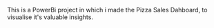 This is a PowerBi project in which i made the Pizza Sales Dahboard, to visualise it's  valuable insights.
